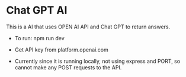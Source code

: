 # Chat GPT AI

This is a AI that uses OPEN AI API and Chat GPT to return answers.

* To run: npm run dev

* Get API key from platform.openai.com

* Currently since it is running locally, not using express and PORT, so cannot make any POST requests to the API.